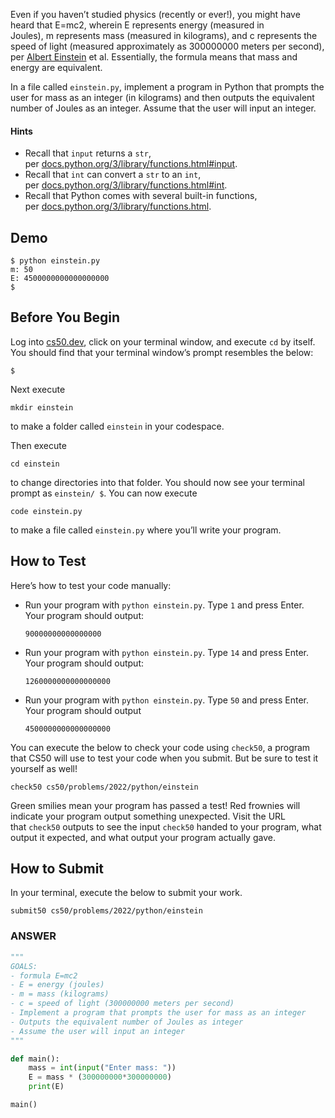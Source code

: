Even if you haven’t studied physics (recently or ever!), you might have heard that E=mc2, wherein E represents energy (measured in Joules), m represents mass (measured in kilograms), and c represents the speed of light (measured approximately as 300000000 meters per second), per [Albert Einstein](https://en.wikipedia.org/wiki/Albert_Einstein) et al. Essentially, the formula means that mass and energy are equivalent.

In a file called `einstein.py`, implement a program in Python that prompts the user for mass as an integer (in kilograms) and then outputs the equivalent number of Joules as an integer. Assume that the user will input an integer.

#### Hints
- Recall that `input` returns a `str`, per [docs.python.org/3/library/functions.html#input](https://docs.python.org/3/library/functions.html#input).
- Recall that `int` can convert a `str` to an `int`, per [docs.python.org/3/library/functions.html#int](https://docs.python.org/3/library/functions.html#int).
- Recall that Python comes with several built-in functions, per [docs.python.org/3/library/functions.html](https://docs.python.org/3/library/functions.html).

## Demo
```
$ python einstein.py
m: 50
E: 4500000000000000000
$
```

## Before You Begin

Log into [cs50.dev](https://cs50.dev/), click on your terminal window, and execute `cd` by itself. You should find that your terminal window’s prompt resembles the below:

```
$
```

Next execute

```
mkdir einstein
```

to make a folder called `einstein` in your codespace.

Then execute

```
cd einstein
```

to change directories into that folder. You should now see your terminal prompt as `einstein/ $`. You can now execute

```
code einstein.py
```

to make a file called `einstein.py` where you’ll write your program.

## How to Test

Here’s how to test your code manually:

- Run your program with `python einstein.py`. Type `1` and press Enter. Your program should output:
    
    ```
    90000000000000000
    ```
    
- Run your program with `python einstein.py`. Type `14` and press Enter. Your program should output:
    
    ```
    1260000000000000000
    ```
    
- Run your program with `python einstein.py`. Type `50` and press Enter. Your program should output
    
    ```
    4500000000000000000
    ```
    

You can execute the below to check your code using `check50`, a program that CS50 will use to test your code when you submit. But be sure to test it yourself as well!

```
check50 cs50/problems/2022/python/einstein
```

Green smilies mean your program has passed a test! Red frownies will indicate your program output something unexpected. Visit the URL that `check50` outputs to see the input `check50` handed to your program, what output it expected, and what output your program actually gave.

## How to Submit

In your terminal, execute the below to submit your work.

```
submit50 cs50/problems/2022/python/einstein
```



### ANSWER
```python
"""
GOALS:
- formula E=mc2
- E = energy (joules)
- m = mass (kilograms)
- c = speed of light (300000000 meters per second)
- Implement a program that prompts the user for mass as an integer
- Outputs the equivalent number of Joules as integer
- Assume the user will input an integer
"""

def main():
	mass = int(input("Enter mass: "))
	E = mass * (300000000*300000000)
	print(E)

main()
```